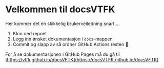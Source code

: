 # Velkommen til docsVTFK

Her kommer det en skikkelig brukerveiledning snart....

1. Klon ned repoet
2. Legg inn ønsket dokumentasjon i `docs`-mappen
3. Commit og slapp av så ordner GitHub Actions resten 🎉

For å se dokumentasjonen i GitHub Pages må du gå til [https://vtfk.github.io/docsVFTK](https://docsVTFK.github.io/docsVFTK)
